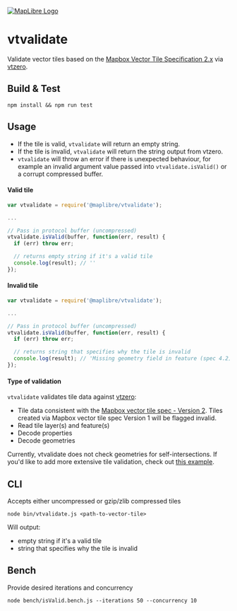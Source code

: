 [![MapLibre Logo](https://maplibre.org/img/maplibre-logo-big.svg)](https://maplibre.org/)

# vtvalidate

Validate vector tiles based on the [Mapbox Vector Tile Specification 2.x](https://www.mapbox.com/vector-tiles/specification/) via [vtzero](https://github.com/mapbox/vtzero).

## Build & Test

`npm install && npm run test`

## Usage
 
- If the tile is valid, `vtvalidate` will return an empty string. 
- If the tile is invalid, `vtvalidate` will return the string output from vtzero. 
- `vtvalidate` will throw an error if there is unexpected behaviour, for example an invalid argument value passed into `vtvalidate.isValid()` or a corrupt compressed buffer.

#### Valid tile
```js
var vtvalidate = require('@maplibre/vtvalidate');

...

// Pass in protocol buffer (uncompressed)
vtvalidate.isValid(buffer, function(err, result) {
  if (err) throw err;

  // returns empty string if it's a valid tile
  console.log(result); // ''
});
```

#### Invalid tile
```js
var vtvalidate = require('@maplibre/vtvalidate');

...

// Pass in protocol buffer (uncompressed)
vtvalidate.isValid(buffer, function(err, result) {
  if (err) throw err;

  // returns string that specifies why the tile is invalid
  console.log(result); // 'Missing geometry field in feature (spec 4.2)'
});
```

#### Type of validation
`vtvalidate` validates tile data against [vtzero](https://github.com/mapbox/vtzero):
- Tile data consistent with the [Mapbox vector tile spec - Version 2](https://www.mapbox.com/vector-tiles/specification/). Tiles created via Mapbox vector tile spec Version 1 will be flagged invalid.
- Read tile layer(s) and feature(s)
- Decode properties
- Decode geometries

Currently, vtvalidate does not check geometries for self-intersections. If you'd like to add more extensive tile validation, check out [this example](https://github.com/mapbox/vtzero/blob/master/examples/vtzero-check.cpp).


## CLI

Accepts either uncompressed or gzip/zlib compressed tiles

```
node bin/vtvalidate.js <path-to-vector-tile>
```
Will output:
- empty string if it's a valid tile
- string that specifies why the tile is invalid


## Bench
Provide desired iterations and concurrency
```
node bench/isValid.bench.js --iterations 50 --concurrency 10
```
